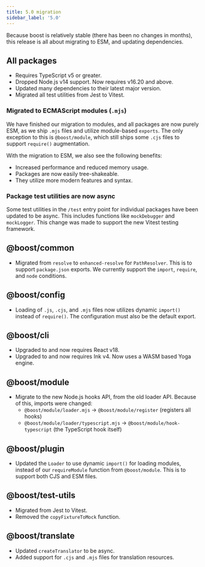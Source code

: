 ```yaml
---
title: 5.0 migration
sidebar_label: '5.0'
---
```


Because boost is relatively stable (there has been no changes in months), this release is all about
migrating to ESM, and updating dependencies.

## All packages

- Requires TypeScript v5 or greater.
- Dropped Node.js v14 support. Now requires v16.20 and above.
- Updated many dependencies to their latest major version.
- Migrated all test utilities from Jest to Vitest.

### Migrated to ECMAScript modules (`.mjs`)

We have finished our migration to modules, and all packages are now purely ESM, as we ship `.mjs`
files and utilize module-based `exports`. The only exception to this is `@boost/module`, which still
ships some `.cjs` files to support `require()` augmentation.

With the migration to ESM, we also see the following benefits:

- Increased performance and reduced memory usage.
- Packages are now easily tree-shakeable.
- They utilize more modern features and syntax.

### Package test utilities are now async

Some test utilities in the `/test` entry point for individual packages have been updated to be
async. This includes functions like `mockDebugger` and `mockLogger`. This change was made to support
the new Vitest testing framework.

## @boost/common

- Migrated from `resolve` to `enhanced-resolve` for `PathResolver`. This is to support
  `package.json` exports. We currently support the `import`, `require`, and `node` conditions.

## @boost/config

- Loading of `.js`, `.cjs`, and `.mjs` files now utilizes dynamic `import()` instead of `require()`.
  The configuration must also be the default export.

## @boost/cli

- Upgraded to and now requires React v18.
- Upgraded to and now requires Ink v4. Now uses a WASM based Yoga engine.

## @boost/module

- Migrate to the new Node.js hooks API, from the old loader API. Because of this, imports were
  changed:
  - `@boost/module/loader.mjs` -> `@boost/module/register` (registers all hooks)
  - `@boost/module/loader/typescript.mjs` -> `@boost/module/hook-typescript` (the TypeScript hook
    itself)

## @boost/plugin

- Updated the `Loader` to use dynamic `import()` for loading modules, instead of our `requireModule`
  function from `@boost/module`. This is to support both CJS and ESM files.

## @boost/test-utils

- Migrated from Jest to Vitest.
- Removed the `copyFixtureToMock` function.

## @boost/translate

- Updated `createTranslator` to be async.
- Added support for `.cjs` and `.mjs` files for translation resources.
